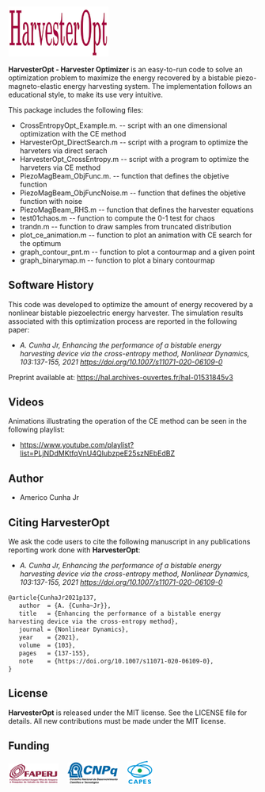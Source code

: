 <img src="logo/HarvesterOpt.png" width="40%">

**HarvesterOpt - Harvester Optimizer** is an easy-to-run code to solve an optimization problem to maximize the energy recovered by a bistable piezo-magneto-elastic energy harvesting system. The implementation follows an educational style, to make its use very intuitive. 

This package includes the following files:
* CrossEntropyOpt_Example.m.  -- script with an one dimensional optimization with the CE method
* HarvesterOpt_DirectSearch.m -- script with a program to optimize the harveters via direct serach
* HarvesterOpt_CrossEntropy.m -- script with a program to optimize the harveters via CE method
* PiezoMagBeam_ObjFunc.m.     -- function that defines the objetive function
* PiezoMagBeam_ObjFuncNoise.m -- function that defines the objetive function with noise
* PiezoMagBeam_RHS.m          -- function that defines the harvester equations
* test01chaos.m               -- function to compute the 0-1 test for chaos
* trandn.m                    -- function to draw samples from truncated distribution
* plot_ce_animation.m         -- function to plot an animation with CE search for the optimum
* graph_contour_pnt.m         -- function to plot a contourmap and a given point
* graph_binarymap.m           -- function to plot a binary contourmap

## Software History

This code was developed to optimize the amount of energy recovered by a nonlinear bistable piezoelectric energy harvester. The simulation results associated with this optimization process are reported in the following paper:
- *A. Cunha Jr, Enhancing the performance of a bistable energy harvesting device via the cross-entropy method, Nonlinear Dynamics, 103:137-155, 2021 https://doi.org/10.1007/s11071-020-06109-0*

Preprint available at: https://hal.archives-ouvertes.fr/hal-01531845v3

## Videos
Animations illustrating the operation of the CE method can be seen in the following playlist:
- https://www.youtube.com/playlist?list=PLjNDdMKtfqVnU4QIubzpeE25szNEbEdBZ


## Author
- Americo Cunha Jr

## Citing HarvesterOpt
We ask the code users to cite the following manuscript in any publications reporting work done with **HarvesterOpt**:
- *A. Cunha Jr, Enhancing the performance of a bistable energy harvesting device via the cross-entropy method, Nonlinear Dynamics, 103:137-155, 2021 https://doi.org/10.1007/s11071-020-06109-0*

```
@article{CunhaJr2021p137,
   author  = {A. {Cunha~Jr}},
   title   = {Enhancing the performance of a bistable energy harvesting device via the cross-entropy method},
   journal = {Nonlinear Dynamics},
   year    = {2021},
   volume  = {103},
   pages   = {137-155},
   note    = {https://doi.org/10.1007/s11071-020-06109-0},
}
```

## License
**HarvesterOpt** is released under the MIT license. See the LICENSE file for details. All new contributions must be made under the MIT license.

## Funding

<img src="logo/faperj.jpg" width="20%"> &nbsp; &nbsp; <img src="logo/cnpq.png" width="20%"> &nbsp; &nbsp; <img src="logo/capes.png" width="10%">
